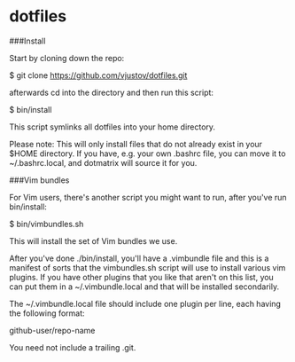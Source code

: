 dotfiles
========

###Install

Start by cloning down the repo:

$ git clone https://github.com/vjustov/dotfiles.git

afterwards cd into the directory and then run this script:

$ bin/install

This script symlinks all dotfiles into your home directory.

Please note: This will only install files that do not already exist in your $HOME directory. If you have, e.g. your own .bashrc file, you can move it to ~/.bashrc.local, and dotmatrix will source it for you.

###Vim bundles

For Vim users, there's another script you might want to run, after you've run bin/install:

$ bin/vimbundles.sh

This will install the set of Vim bundles we use.

After you've done ./bin/install, you'll have a .vimbundle file and this is a manifest of sorts that the vimbundles.sh script will use to install various vim plugins. If you have other plugins that you like that aren't on this list, you can put them in a ~/.vimbundle.local and that will be installed secondarily.

The ~/.vimbundle.local file should include one plugin per line, each having the following format:

github-user/repo-name

You need not include a trailing .git.
